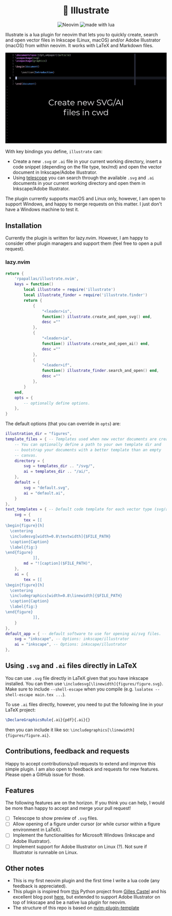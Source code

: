 <h1 align="center">🎨 Illustrate</h1>

<p align="center">

<img src="https://img.shields.io/badge/Neovim-57A143?logo=neovim&logoColor=fff&style=for-the-badge" alt="Neovim" />

<img src="https://img.shields.io/badge/Made%20With%20Lua-2C2D72?logo=lua&logoColor=fff&style=for-the-badge" alt="made with lua" >

Illustrate is a lua plugin for neovim that lets you to quickly create, search 
and open vector files in Inkscape (Linux, macOS) and/or Adobe Illustrator (macOS) 
from within neovim. It works with LaTeX and Markdown files.

![demo](assets/demo.gif)

</p>

With key bindings you define, `illustrate` can:

* Create a new `.svg` or `.ai` file in your current working directory,
  insert a code snippet (depending on the file type, tex/md) and open the 
  vector document in Inkscape/Adobe Illustrator.
* Using [telescope](https://github.com/nvim-telescope/telescope.nvim) you can 
  search through the available `.svg` and `.ai` documents in your current 
  working directory and open them in Inkscape/Adobe Illustrator.

The plugin currently supports macOS and Linux only, however, I am open to
support Windows, and happy to merge requests on this matter. I just don't 
have a Windows machine to test it.

## Installation

Currently the plugin is written for lazy.nvim. However, I am happy to consider
other plugin managers and support them (feel free to open a pull request).

### lazy.nvim

```lua
return { 
    'rpapallas/illustrate.nvim',
    keys = function()
        local illustrate = require('illustrate')
        local illustrate_finder = require('illustrate.finder')
        return {
            {
                "<leader>is",
                function() illustrate.create_and_open_svg() end,
                desc =""
            },
            {
                "<leader>ia",
                function() illustrate.create_and_open_ai() end,
                desc =""
            },
            {
                "<leader>if",
                function() illustrate_finder.search_and_open() end,
                desc =""
            },
        }
    end,
    opts = {
        -- optionally define options.
    },
}
```

The default options (that you can override in `opts`) are:

```lua
illustration_dir = "figures",
template_files = { -- Templates used when new vector documents are created.
    -- You can optionally define a path to your own template dir and
    -- bootstrap your documents with a better template than an empty 
    -- canvas. 
    directory = {
        svg = templates_dir .. "/svg/",
        ai = templates_dir .. "/ai/",
    },
    default = {
        svg = "default.svg",
        ai = "default.ai",
    }
},
text_templates = { -- Default code template for each vector type (svg/ai) and each document (tex/md)
    svg = {
        tex = [[
\begin{figure}[h]
  \centering
  \includesvg[width=0.8\textwidth]{$FILE_PATH}
  \caption{Caption}
  \label{fig:}
\end{figure}
            ]],
        md = "![caption]($FILE_PATH)",
    },
    ai = {
        tex = [[
\begin{figure}[h]
  \centering
  \includegraphics[width=0.8\linewidth]{$FILE_PATH}
  \caption{Caption}
  \label{fig:}
\end{figure}
            ]],
    }
},
default_app = { -- default software to use for opening ai/svg files.
    svg = "inkscape", -- Options: inkscape/illustrator
    ai = "inkscape", -- Options: inkscape/illustrator
},
```

## Using `.svg` and `.ai` files directly in LaTeX

You can use `.svg` file directly in LaTeX given that you have inkscape 
installed. You can then use `\includesvg[\linewidth]{figures/figure.svg}`.
Make sure to include `--shell-escape` when you compile 
(e.g. `lualatex --shell-escape main.tex ...`).

To use `.ai` files directly, however, you need to put the following line in your
LaTeX project:

```tex
\DeclareGraphicsRule{.ai}{pdf}{.ai}{}
```

then you can include it like so: `\includegraphics[\linewidth]{figures/figure.ai}`.

## Contributions, feedback and requests

Happy to accept contributions/pull requests to extend and improve this simple 
plugin. I am also open to feedback and requests for new features. Please open a 
GitHub issue for those.

## Features

The following features are on the horizon. If you think you can help, I would
be more than happy to accept and merge your pull request!

- [ ] Telescope to show preview of `.svg` files.
- [ ] Allow opening of a figure under cursor (or while cursor within a figure environment in LaTeX).
- [ ] Implement the functionalities for Microsoft Windows (Inkscape and Adobe Illustrator).
- [ ] Implement support for Adobe Illustrator on Linux (?). Not sure if Illustrator is runnable on Linux.

## Other notes

* This is my first neovim plugin and the first time I write a lua code (any feedback is appreciated).
* This plugin is inspired from [this](https://github.com/gillescastel/inkscape-figures) Python project from [Gilles Castel](https://github.com/gillescastel) and his excellent blog post [here](https://castel.dev/post/lecture-notes-2/), but extended to support Adobe Illustrator on top of Inkscape and be a native lua plugin for neovim.
* The structure of this repo is based on [nvim-plugin-template](https://github.com/mistricky/nvim-plugin-template)

